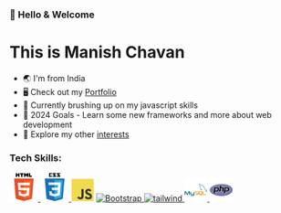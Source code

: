 # <h3>👋 Hello & Welcome</h3>

<h1>This is Manish Chavan</h1>
<ul>
  <li>🌏 I'm from India</li>
  <li>🖥️ Check out my <a href="https://manishmch.netlify.app/">Portfolio</a></li>
  <li>💯 Currently brushing up on my javascript skills</li>
  <li>🚀 2024 Goals - Learn some new frameworks and more about web development</li>
  <li>💫 Explore my other <a href="https://www.instagram.com/maxsoch_yt/">interests</a></li>
</ul>
<h3 align="left">Tech Skills:</h3>
<div align="left" style="text-decoration: none">
<a href="https://www.w3.org/html/" target="_blank" rel="noreferrer">
  <img src="https://raw.githubusercontent.com/devicons/devicon/master/icons/html5/html5-original-wordmark.svg" alt="html5" width="50" height="50"/>
</a>
<a href="https://www.w3schools.com/css/" target="_blank" rel="noreferrer">
  <img src="https://raw.githubusercontent.com/devicons/devicon/master/icons/css3/css3-original-wordmark.svg" alt="css3" width="50" height="50"/>
</a>
<a href="https://developer.mozilla.org/en-US/docs/Web/JavaScript" target="_blank" rel="noreferrer">
  <img src="https://raw.githubusercontent.com/devicons/devicon/master/icons/javascript/javascript-original.svg" alt="javascript" width="40" height="40"/></a>
<a href="https://getbootstrap.com/docs/3.4/javascript/" target="_blank">
  <img src="https://getbootstrap.com/docs/5.3/assets/brand/bootstrap-logo-shadow.png" alt="Bootstrap" height="40" width="50"/>
</a>
<a href="https://tailwindcss.com/" target="_blank" rel="noreferrer">
  <img src="https://www.vectorlogo.zone/logos/tailwindcss/tailwindcss-icon.svg" alt="tailwind" width="40" height="40"/>
</a>
<a href="https://www.mysql.com/" target="_blank" rel="noreferrer">
  <img src="https://raw.githubusercontent.com/devicons/devicon/master/icons/mysql/mysql-original-wordmark.svg" alt="mysql" width="40" height="40"/>
</a>
<a href="https://www.php.net" target="_blank" rel="noreferrer">
  <img src="https://raw.githubusercontent.com/devicons/devicon/master/icons/php/php-original.svg" alt="php" width="40" height="40"/>
</a>
</div>
